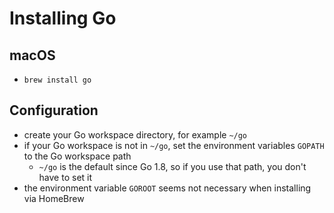 # Installing Go

## macOS

- `brew install go`

## Configuration

- create your Go workspace directory, for example `~/go`
- if your Go workspace is not in `~/go`, set the environment variables `GOPATH` to the Go workspace path
  - `~/go` is the default since Go 1.8, so if you use that path, you don't have to set it
- the environment variable `GOROOT` seems not necessary when installing via HomeBrew
